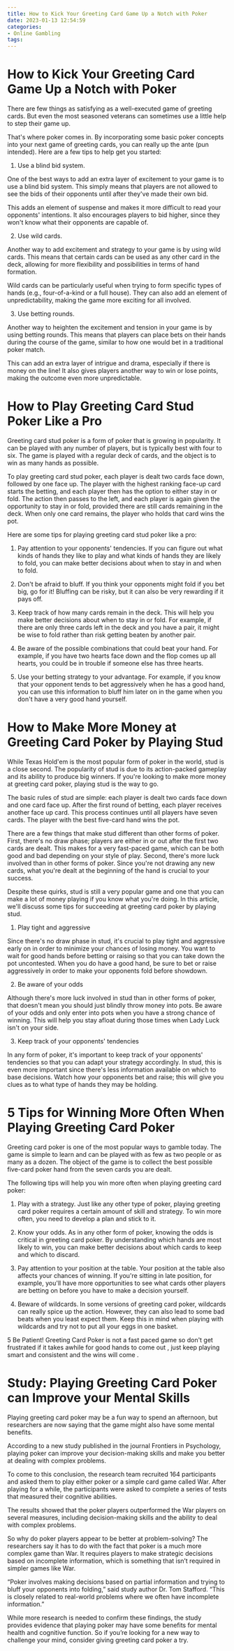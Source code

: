 ```yaml
---
title: How to Kick Your Greeting Card Game Up a Notch with Poker
date: 2023-01-13 12:54:59
categories:
- Online Gambling
tags:
---
```



#  How to Kick Your Greeting Card Game Up a Notch with Poker

There are few things as satisfying as a well-executed game of greeting cards. But even the most seasoned veterans can sometimes use a little help to step their game up.

That's where poker comes in. By incorporating some basic poker concepts into your next game of greeting cards, you can really up the ante (pun intended). Here are a few tips to help get you started:

1. Use a blind bid system.

One of the best ways to add an extra layer of excitement to your game is to use a blind bid system. This simply means that players are not allowed to see the bids of their opponents until after they've made their own bid.

This adds an element of suspense and makes it more difficult to read your opponents' intentions. It also encourages players to bid higher, since they won't know what their opponents are capable of.

2. Use wild cards.

Another way to add excitement and strategy to your game is by using wild cards. This means that certain cards can be used as any other card in the deck, allowing for more flexibility and possibilities in terms of hand formation.

Wild cards can be particularly useful when trying to form specific types of hands (e.g., four-of-a-kind or a full house). They can also add an element of unpredictability, making the game more exciting for all involved.

3. Use betting rounds.

Another way to heighten the excitement and tension in your game is by using betting rounds. This means that players can place bets on their hands during the course of the game, similar to how one would bet in a traditional poker match.

This can add an extra layer of intrigue and drama, especially if there is money on the line! It also gives players another way to win or lose points, making the outcome even more unpredictable.

#  How to Play Greeting Card Stud Poker Like a Pro

Greeting card stud poker is a form of poker that is growing in popularity. It can be played with any number of players, but is typically best with four to six. The game is played with a regular deck of cards, and the object is to win as many hands as possible.

To play greeting card stud poker, each player is dealt two cards face down, followed by one face up. The player with the highest ranking face-up card starts the betting, and each player then has the option to either stay in or fold. The action then passes to the left, and each player is again given the opportunity to stay in or fold, provided there are still cards remaining in the deck. When only one card remains, the player who holds that card wins the pot.

Here are some tips for playing greeting card stud poker like a pro:

1. Pay attention to your opponents' tendencies. If you can figure out what kinds of hands they like to play and what kinds of hands they are likely to fold, you can make better decisions about when to stay in and when to fold.

2. Don't be afraid to bluff. If you think your opponents might fold if you bet big, go for it! Bluffing can be risky, but it can also be very rewarding if it pays off.

3. Keep track of how many cards remain in the deck. This will help you make better decisions about when to stay in or fold. For example, if there are only three cards left in the deck and you have a pair, it might be wise to fold rather than risk getting beaten by another pair.

4. Be aware of the possible combinations that could beat your hand. For example, if you have two hearts face down and the flop comes up all hearts, you could be in trouble if someone else has three hearts.

5. Use your betting strategy to your advantage. For example, if you know that your opponent tends to bet aggressively when he has a good hand, you can use this information to bluff him later on in the game when you don't have a very good hand yourself.

#  How to Make More Money at Greeting Card Poker by Playing Stud

While Texas Hold'em is the most popular form of poker in the world, stud is a close second. The popularity of stud is due to its action-packed gameplay and its ability to produce big winners. If you're looking to make more money at greeting card poker, playing stud is the way to go.

The basic rules of stud are simple: each player is dealt two cards face down and one card face up. After the first round of betting, each player receives another face up card. This process continues until all players have seven cards. The player with the best five-card hand wins the pot.

There are a few things that make stud different than other forms of poker. First, there's no draw phase; players are either in or out after the first two cards are dealt. This makes for a very fast-paced game, which can be both good and bad depending on your style of play. Second, there's more luck involved than in other forms of poker. Since you're not drawing any new cards, what you're dealt at the beginning of the hand is crucial to your success.

Despite these quirks, stud is still a very popular game and one that you can make a lot of money playing if you know what you're doing. In this article, we'll discuss some tips for succeeding at greeting card poker by playing stud.

1) Play tight and aggressive

Since there's no draw phase in stud, it's crucial to play tight and aggressive early on in order to minimize your chances of losing money. You want to wait for good hands before betting or raising so that you can take down the pot uncontested. When you do have a good hand, be sure to bet or raise aggressively in order to make your opponents fold before showdown.

2) Be aware of your odds

Although there's more luck involved in stud than in other forms of poker, that doesn't mean you should just blindly throw money into pots. Be aware of your odds and only enter into pots when you have a strong chance of winning. This will help you stay afloat during those times when Lady Luck isn't on your side.

3) Keep track of your opponents' tendencies

In any form of poker, it's important to keep track of your opponents' tendencies so that you can adapt your strategy accordingly. In stud, this is even more important since there's less information available on which to base decisions. Watch how your opponents bet and raise; this will give you clues as to what type of hands they may be holding.

#  5 Tips for Winning More Often When Playing Greeting Card Poker

Greeting card poker is one of the most popular ways to gamble today. The game is simple to learn and can be played with as few as two people or as many as a dozen. The object of the game is to collect the best possible five-card poker hand from the seven cards you are dealt.

The following tips will help you win more often when playing greeting card poker:

1. Play with a strategy. Just like any other type of poker, playing greeting card poker requires a certain amount of skill and strategy. To win more often, you need to develop a plan and stick to it.

2. Know your odds. As in any other form of poker, knowing the odds is critical in greeting card poker. By understanding which hands are most likely to win, you can make better decisions about which cards to keep and which to discard.

3. Pay attention to your position at the table. Your position at the table also affects your chances of winning. If you're sitting in late position, for example, you'll have more opportunities to see what cards other players are betting on before you have to make a decision yourself.

4. Beware of wildcards. In some versions of greeting card poker, wildcards can really spice up the action. However, they can also lead to some bad beats when you least expect them. Keep this in mind when playing with wildcards and try not to put all your eggs in one basket.

5 Be Patient! Greeting Card Poker is not a fast paced game so don't get frustrated if it takes awhile for good hands to come out , just keep playing smart and consistent and the wins will come .

#  Study: Playing Greeting Card Poker can Improve your Mental Skills

Playing greeting card poker may be a fun way to spend an afternoon, but researchers are now saying that the game might also have some mental benefits.

According to a new study published in the journal Frontiers in Psychology, playing poker can improve your decision-making skills and make you better at dealing with complex problems.

To come to this conclusion, the research team recruited 164 participants and asked them to play either poker or a simple card game called War. After playing for a while, the participants were asked to complete a series of tests that measured their cognitive abilities.

The results showed that the poker players outperformed the War players on several measures, including decision-making skills and the ability to deal with complex problems.

So why do poker players appear to be better at problem-solving? The researchers say it has to do with the fact that poker is a much more complex game than War. It requires players to make strategic decisions based on incomplete information, which is something that isn’t required in simpler games like War.

“Poker involves making decisions based on partial information and trying to bluff your opponents into folding,” said study author Dr. Tom Stafford. “This is closely related to real-world problems where we often have incomplete information.”

While more research is needed to confirm these findings, the study provides evidence that playing poker may have some benefits for mental health and cognitive function. So if you’re looking for a new way to challenge your mind, consider giving greeting card poker a try.